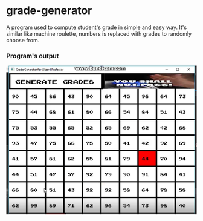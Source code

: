 # grade-generator
A program used to compute student's grade in simple and easy way. It's similar like machine roulette, numbers is replaced with grades to randomly choose from.



### Program's output
<p align="center">
  
[![Everything Is AWESOME](https://github.com/Sparcsky/grade-generator/blob/master/image.PNG)](https://www.youtube.com/watch?v=eorEjTmfajc-Y "Everything Is AWESOME")

</p>

